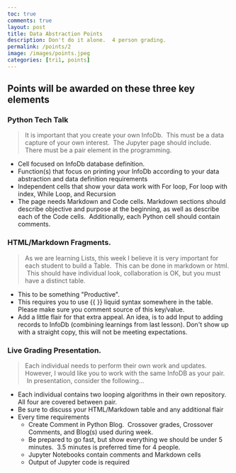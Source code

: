 ```yaml
---
toc: true
comments: true
layout: post
title: Data Abstraction Points
description: Don't do it alone.  4 person grading.
permalink: /points/2
image: /images/points.jpeg
categories: [tri1, points]
---
```


## Points will be awarded on these three key elements

### Python Tech Talk
> It is important that you create your own InfoDb.  This must be a data capture of your own interest.  The Jupyter page should include.  There must be a pair element in the programming.
- Cell focused on InfoDb database definition.  
- Function(s) that focus on printing your InfoDb according to your data abstraction and data definition requirements
- Independent cells that show your data work with For loop, For loop with index, While Loop, and Recursion
- The page needs Markdown and Code cells. Markdown sections should describe objective and purpose at the beginning, as well as describe each of the Code cells.  Additionally, each Python cell should contain comments.

### HTML/Markdown Fragments.  
> As we are learning Lists, this week I believe it is very important for each student to build a Table.  This can be done in markdown or html.   This should have individual look, collaboration is OK, but you must have a distinct table.
- This to be something "Productive".
- This requires you to use \{\{ \}\} liquid syntax somewhere in the table.  Please make sure you comment source of this key/value.
- Add a little flair for that extra appeal.  An idea, is to add Input to adding records to InfoDb (combining learnings from last lesson).  Don't show up with a straight copy, this will not be meeting expectations.

### Live Grading Presentation.  
> Each individual needs to perform their own work and updates.  However, I would like you to work with the same InfoDB as your pair.   In presentation, consider the following...
- Each individual contains two looping algorithms in their own repository.  All four are covered between pair.
- Be sure to discuss your HTML/Markdown table and any additional flair
- Every time requirements
    - Create Comment in Python Blog.  Crossover grades, Crossover Comments, and Blog(s) used during week.
    - Be prepared to go fast, but show everything we should be under 5 minutes.  3.5 minutes is preferred time for 4 people.
    - Jupyter Notebooks contain comments and Markdown cells
    - Output of Jupyter code is required